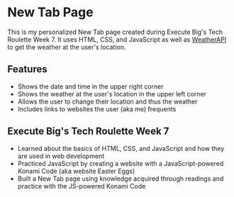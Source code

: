 # New Tab Page
This is my personalized New Tab page created during Execute Big's Tech Roulette Week 7. It uses HTML, CSS, and JavaScript as well as  [WeatherAPI](https://www.weatherapi.com) to get the weather at the user's location.

## Features
- Shows the date and time in the upper right corner
- Shows the weather at the user's location in the upper left corner
- Allows the user to change their location and thus the weather
- Includes links to websites the user (aka me) frequents

## Execute Big's Tech Roulette Week 7
- Learned about the basics of HTML, CSS, and JavaScript and how they are used in web development
- Practiced JavaScript by creating a website with a JavaScript-powered Konami Code (aka website Easter Eggs)
- Built a New Tab page using knowledge acquired through readings and practice with the JS-powered Konami Code
